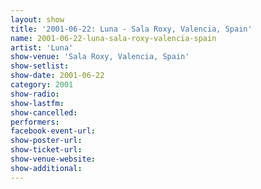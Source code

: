 ```yaml
---
layout: show
title: '2001-06-22: Luna - Sala Roxy, Valencia, Spain'
name: 2001-06-22-luna-sala-roxy-valencia-spain
artist: 'Luna'
show-venue: 'Sala Roxy, Valencia, Spain'
show-setlist: 
show-date: 2001-06-22
category: 2001
show-radio: 
show-lastfm: 
show-cancelled: 
performers: 
facebook-event-url: 
show-poster-url: 
show-ticket-url: 
show-venue-website: 
show-additional: 
---
```


